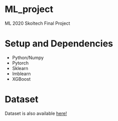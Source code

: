 # ML_project
ML 2020 Skoltech Final Project
# Setup and Dependencies
- Python/Numpy
- Pytorch
- Sklearn
- Imblearn
- XGBoost
# Dataset
Dataset is also available [here!](https://drive.google.com/open?id=1TghCS5ayp03gW3yTuvZ5dfbQlem0x3GW)
